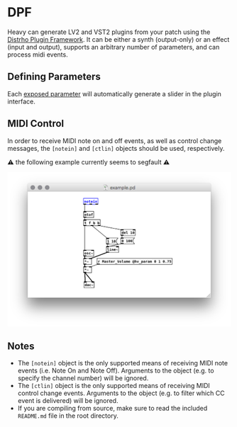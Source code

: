 # DPF

Heavy can generate LV2 and VST2 plugins from your patch using the [Distrho Plugin Framework](https://github.com/DISTRHO/DPF). It can be either a synth (output-only) or an effect (input and output), supports an arbitrary number of parameters, and can process midi events.

## Defining Parameters
Each [exposed parameter](#02.getting_started#exposing-parameters) will automatically generate a slider in the plugin interface.

## MIDI Control
In order to receive MIDI note on and off events, as well as control change messages, the `[notein]` and `[ctlin]` objects should be used, respectively.

:warning: the following example currently seems to segfault :warning:

![notein](img/docs_notein.png)


## Notes
* The `[notein]` object is the only supported means of receiving MIDI note events (i.e. Note On and Note Off). Arguments to the object (e.g. to specify the channel number) will be ignored.
* The `[ctlin]` object is the only supported means of receiving MIDI control change events. Arguments to the object (e.g. to filter which CC event is delivered) will be ignored.
* If you are compiling from source, make sure to read the included `README.md` file in the root directory.
